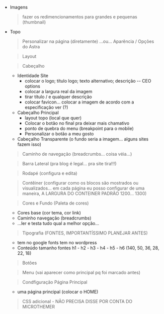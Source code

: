 - Imagens
    > fazer os redimencionamentos para grandes e pequenas (thumbnail)

- Topo
    > Personalizar na página (diretamente) ...ou... Aparência / Opções do Astra
    
    > Layout

    > Cabeçalho
    - Identidade Site
        - colocar o logo; título logo; texto alternativo; descrição -- CEO options
        - colocar a largura real da imagem
        - tirar título / e qualquer descrição
        - colocar favicon... colocar a imagem de acordo com a especificação ver (?)
    - Cabeçalho Principal
        - layout topo (local que quer)
        - Colocar o botão no final pra deixar mais chamativo
        - ponto de quebra do menu (breakpoint para o mobile)
        - Personalizar o botão a meu gosto
    - Cabeçalho Transparente (o fundo seria a imagem... alguns sites fazem isso)

    > Caminho de navegação (breadcrumbs... coisa véia...)

    > Barra Lateral (pra blog é legal... pra site tira!!!)

    > Rodapé (configura e edita)

    > Contêiner (configurar como os blocos são mostrados ou visualizados... em cada página eu posso configurar de uma maneira, A LARGURA DO CONTEINER PADRÃO 1200... 1300)

    > Cores e Fundo (Paleta de cores)

    - Cores base (cor tema, cor link)
    - Caminho navegação (breadcrumbs)
    - ...ler e testa tudo qual a melhor opção...

    > Tipografia (FONTES, IMPORTANTÍSSIMO PLANEJAR ANTES)
    - tem no google fonts tem no wordpress
    - Conteúdo tamanho fontes h1 - h2 - h3 - h4 - h5 - h6 (140, 50, 36, 28, 22, 18)

    > Botões

    > Menu (vai aparecer como principal pq foi marcado antes)

    > Condfiguração Página Principal
    - uma página principal (colocar o HOME)
        
    > CSS adicional - NÃO PRECISA DISSE POR CONTA DO MICROTHEMER